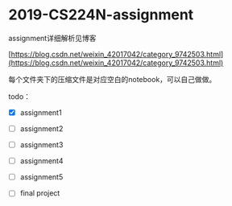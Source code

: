 # 2019-CS224N-assignment

assignment详细解析见博客

[https://blog.csdn.net/weixin_42017042/category_9742503.html](https://blog.csdn.net/weixin_42017042/category_9742503.html)

每个文件夹下的压缩文件是对应空白的notebook，可以自己做做。

todo：


- [x] assignment1
- [ ] assignment2
- [ ] assignment3
- [ ] assignment4
- [ ] assignment5
- [ ] final project



